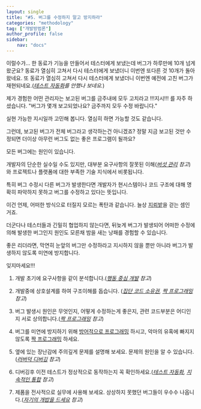 ```yaml
---
layout: single
title: "#5. 버그를 수정하지 말고 방지하라"
categories: "methodology"
tag: ["개발방법론"]
author_profile: false
sidebar: 
    nav: "docs"
---
```


이럴수가… 한 동료가 기능을 만들어서 테스터에게 보냈는데 버그가 하루만에 10개 넘게 왔군요? 동료가 열심히 고쳐서 다시 테스터에게 보냈더니 이번엔 또다른 것 10개가 돌아왔네요. 또 동료가 열심히 고쳐서 다시 테스터에게 보냈더니 이번엔 예전에 고친 버그가 재현되네요.(*[테스트 자동화](https://tango1202.github.io/principle/principle-practices/#%EC%A2%8B%EC%9D%80-%EC%A0%9C%ED%92%88---%EB%B0%B0%ED%8F%AC-%ED%85%8C%EC%8A%A4%ED%8A%B8-%EC%9E%90%EB%8F%99%ED%99%94test-automation)를 안했나 보네요.*) 

제가 경험한 어떤 관리자는 보고된 버그를 금주내에 모두 고치라고 !!!지시!!! 를 자주 하셨습니다. "버그가 몇개 보고되었나요? 금주까지 모두 수정 바랍니다."

실현 가능한 지시일까 고민해 봅니다. 열심히 하면 가능할 것도 같습니다.

그런데, 보고된 버그가 전체 버그라고 생각하는건 아니겠죠? 정말 지금 보고된 것만 수정되면 더이상 아무런 버그도 없는 좋은 프로그램이 될까요? 

모든 버그에는 원인이 있습니다. 

개발자의 단순한 실수일 수도 있지만, 대부분 요구사항의 잘못된 이해(*[버섯 관리](https://tango1202.github.io/principle/principle-anti-pattern/#%EB%82%98%EC%81%9C-%EC%9A%B4%EC%98%81-%EA%B4%80%ED%96%89-%EB%B2%84%EC%84%AF-%EA%B4%80%EB%A6%ACmushroom-management) 참고*)와 프로젝트나 플랫폼에 대한 부족한 기술 지식에서 비롯됩니다.  

특히 버그 수정시 다른 버그가 발생한다면 개발자가 현시스템이나 코드 구조에 대해 명확히 파악하지 못하고 버그를 수정하고 있다는 뜻입니다. 

이건 언제, 어떠한 방식으로 터질지 모르는 폭탄과 같습니다. 늘상 [지뢰밭](https://tango1202.github.io/principle/principle-anti-pattern/#%EB%82%98%EC%81%9C-%EC%9A%B4%EC%98%81-%EA%B4%80%ED%96%89-%EC%A7%80%EB%A2%B0%EB%B0%AD%EC%9D%84-%EA%B1%B7%EB%8B%A4walking-through-a-minefield)을 걷는 셈인 거죠.

더군다나 테스터들과 긴밀히 협업하지 않는다면, 뒤늦게 버그가 발생되어 어떠한 수정에 의해 발생한 버그인지 원인도 모른채 밤을 새는 낭패를 경험할 수 있습니다.  

좋은 리더라면, 막연히 눈앞의 버그만 수정하라고 지시하지 않을 뿐만 아니라 버그가 발생하지 않도록 미연에 방지합니다. 

잊지마세요!!!  

1. 개발 초기에 요구사항을 같이 분석합니다.(*[행동 중심 개발](https://tango1202.github.io/principle/principle-practices/#%EC%A2%8B%EC%9D%80-%ED%8C%80-%ED%96%89%EB%8F%99-%EC%A4%91%EC%8B%AC-%EA%B0%9C%EB%B0%9Cbehavior-driven-development) 참고*)

2. 개발중에 상호설계를 하여 구조이해를 돕습니다. (*[집단 코드 소유권](https://tango1202.github.io/principle/principle-practices/#%EC%A2%8B%EC%9D%80-%EC%BD%94%EB%93%9C-%EC%A7%91%EB%8B%A8-%EC%BD%94%EB%93%9C-%EC%86%8C%EC%9C%A0%EA%B6%8Ccollective-code-ownership), [짝 프로그래밍](https://tango1202.github.io/principle/principle-practices/#%EC%A2%8B%EC%9D%80-%EC%BD%94%EB%93%9C-%EC%A7%9D-%ED%94%84%EB%A1%9C%EA%B7%B8%EB%9E%98%EB%B0%8Dpair-programming) 참고*)

3. 버그 발생시 원인은 무엇인지, 어떻게 수정하는게 좋은지, 관련 코드부분은 어디인지 서로 상의합니다.(*[짝 프로그래밍](https://tango1202.github.io/principle/principle-practices/#%EC%A2%8B%EC%9D%80-%EC%BD%94%EB%93%9C-%EC%A7%9D-%ED%94%84%EB%A1%9C%EA%B7%B8%EB%9E%98%EB%B0%8Dpair-programming) 참고*)

4. 버그를 미연에 방지하기 위해 [방어적으로 프로그래밍](https://tango1202.github.io/principle/principle-practices/#%EC%A2%8B%EC%9D%80-%EC%BD%94%EB%93%9C-%EB%B0%A9%EC%96%B4%EC%A0%81-%ED%94%84%EB%A1%9C%EA%B7%B8%EB%9E%98%EB%B0%8Ddefensive-programming) 하시고, 악마의 유혹에 빠지지 않도록 [짝 프로그래밍](https://tango1202.github.io/principle/principle-practices/#%EC%A2%8B%EC%9D%80-%EC%BD%94%EB%93%9C-%EC%A7%9D-%ED%94%84%EB%A1%9C%EA%B7%B8%EB%9E%98%EB%B0%8Dpair-programming) 하세요.

5. 옆에 있는 장난감에 주의깊게 문제를 설명해 보세요. 문제의 원인을 알 수 있습니다.(*[러버덕 디버깅](https://tango1202.github.io/principle/principle-practices/#%EC%A2%8B%EC%9D%80-%EC%BD%94%EB%93%9C-%EB%9F%AC%EB%B2%84%EB%8D%95-%EB%94%94%EB%B2%84%EA%B9%85rubber-dock-debugging) 참고*)

6. 디버깅후 이전 테스트가 정상적으로 동작하는지 꼭 확인하세요.(*[테스트 자동화](https://tango1202.github.io/principle/principle-practices/#%EC%A2%8B%EC%9D%80-%EC%A0%9C%ED%92%88---%EB%B0%B0%ED%8F%AC-%ED%85%8C%EC%8A%A4%ED%8A%B8-%EC%9E%90%EB%8F%99%ED%99%94test-automation), [지속적인 통합](https://tango1202.github.io/principle/principle-practices/#%EC%A2%8B%EC%9D%80-%EC%A0%9C%ED%92%88---%EB%B0%B0%ED%8F%AC-%EC%A7%80%EC%86%8D%EC%A0%81%EC%9D%B8-%ED%86%B5%ED%95%A9continuous-integration) 참고*)

7. 제품을 전사적으로 실무에 사용해 보세요. 상상하지 못했던 버그들이 우수수 나옵니다.(*[자기의 개밥을 드세요](https://tango1202.github.io/principle/principle-practices/#%EC%A2%8B%EC%9D%80-%EC%A0%9C%ED%92%88---%EC%83%81%ED%92%88%EC%84%B1-%EC%9E%90%EA%B8%B0%EC%9D%98-%EA%B0%9C%EB%B0%A5%EC%9D%84-%EB%93%9C%EC%84%B8%EC%9A%94eating-your-own-dog-food) 참고*)